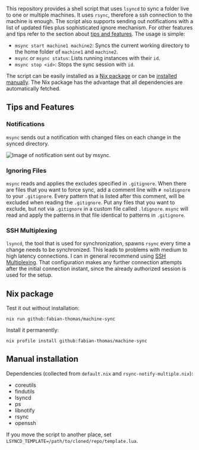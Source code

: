 This repository provides a shell script that uses `lsyncd` to sync a folder live to one or multiple machines.
It uses `rsync`, therefore a ssh connection to the machine is enough.
The script also supports sending out notifications with a list of updated files plus sophisticated ignore mechanism.
For other features and tips refer to the section about [tips and features](#tips-and-features).
The usage is simple:
- `msync start machine1 machine2`: Syncs the current working directory to the home folder of `machine1` and `machine2`.
- `msync` or `msync status`: Lists running instances with their `id`.
- `msync stop <id>`: Stops the sync session with `id`.

The script can be easily installed as a [Nix package](#nix-package) or can be [installed manually](#manual-installation).
The Nix package has the advantage that all dependencies are automatically fetched.

## Tips and Features

### Notifications

`msync` sends out a notification with changed files on each change in the synced directory.

![Image of notification sent out by msync.](imgs/notification.png)

### Ignoring Files
`msync` reads and applies the excludes specified in `.gitignore`.
When there are files that you want to force sync, add a comment line with `# noldignore` to your `.gitignore`.
Every pattern that is listed after this comment, will be excluded when reading the `.gitignore`.
Put any files that you want to exclude, but not via `.gitignore` in a custom file called `.ldignore`.
`msync` will read and apply the patterns in that file identical to patterns in `.gitignore`.

### SSH Multiplexing
`lsyncd`, the tool that is used for synchronization, spawns `rsync` every time a change needs to be synchronized.
This leads to problems with medium to high latency connections.
I can in general recommend using [SSH Multiplexing](https://en.wikibooks.org/wiki/OpenSSH/Cookbook/Multiplexing#Setting_Up_Multiplexing).
That configuration makes any further connection attempts after the initial connection instant, since the already authorized session is used for the setup.

## Nix package

Test it out without installation:
```
nix run github:fabian-thomas/machine-sync
```

Install it permanently:
```
nix profile install github:fabian-thomas/machine-sync
```

## Manual installation

Dependencies (collected from `default.nix` and `rsync-notify-multiple.nix`):
- coreutils
- findutils
- lsyncd
- ps
- libnotify
- rsync
- openssh

If you move the script to another place, set `LSYNCD_TEMPLATE=/path/to/cloned/repo/template.lua`.
